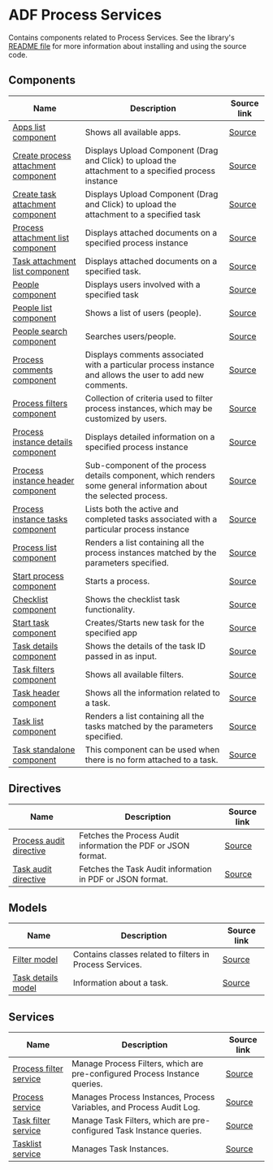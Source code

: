# ADF Process Services

Contains components related to Process Services.
See the library's
[README file](../../lib/process-services/README.md)
for more information about installing and using the source code.

<!--process-services start-->

## Components

| Name | Description | Source link |
| ---- | ----------- | ----------- |
| [Apps list component](apps-list.component.md) | Shows all available apps. | [Source](../../lib/process-services/app-list/apps-list.component.ts) |
| [Create process attachment component](create-process-attachment.component.md) | Displays Upload Component (Drag and Click) to upload the attachment to a specified process instance | [Source](../../lib/process-services/attachment/create-process-attachment.component.ts) |
| [Create task attachment component](create-task-attachment.component.md) | Displays Upload Component (Drag and Click) to upload the attachment to a specified task | [Source](../../lib/process-services/attachment/create-task-attachment.component.ts) |
| [Process attachment list component](process-attachment-list.component.md) | Displays attached documents on a specified process instance | [Source](../../lib/process-services/attachment/process-attachment-list.component.ts) |
| [Task attachment list component](task-attachment-list.component.md) | Displays attached documents on a specified task. | [Source](../../lib/process-services/attachment/task-attachment-list.component.ts) |
| [People component](people.component.md) | Displays users involved with a specified task | [Source](../../lib/process-services/people/components/people/people.component.ts) |
| [People list component](people-list.component.md) | Shows a list of users (people). | [Source](../../lib/process-services/people/components/people-list/people-list.component.ts) |
| [People search component](people-search.component.md) | Searches users/people. | [Source](../../lib/process-services/people/components/people-search/people-search.component.ts) |
| [Process comments component](process-comments.component.md) | Displays comments associated with a particular process instance and allows the user to add new comments. | [Source](../../lib/process-services/process-comments/process-comments.component.ts) |
| [Process filters component](process-filters.component.md) | Collection of criteria used to filter process instances, which may be customized by users. | [Source](../../lib/process-services/process-list/components/process-filters.component.ts) |
| [Process instance details component](process-instance-details.component.md) | Displays detailed information on a specified process instance | [Source](../../lib/process-services/process-list/components/process-instance-details.component.ts) |
| [Process instance header component](process-instance-header.component.md) | Sub-component of the process details component, which renders some general information about the selected process. | [Source](../../lib/process-services/process-list/components/process-instance-header.component.ts) |
| [Process instance tasks component](process-instance-tasks.component.md) | Lists both the active and completed tasks associated with a particular process instance | [Source](../../lib/process-services/process-list/components/process-instance-tasks.component.ts) |
| [Process list component](process-list.component.md) | Renders a list containing all the process instances matched by the parameters specified. | [Source](../../lib/process-services/process-list/components/process-list.component.ts) |
| [Start process component](start-process.component.md) | Starts a process. | [Source](../../lib/process-services/process-list/components/start-process.component.ts) |
| [Checklist component](checklist.component.md) | Shows the checklist task functionality. | [Source](../../lib/process-services/task-list/components/checklist.component.ts) |
| [Start task component](start-task.component.md) | Creates/Starts new task for the specified app | [Source](../../lib/process-services/task-list/components/start-task.component.ts) |
| [Task details component](task-details.component.md) | Shows the details of the task ID passed in as input. | [Source](../../lib/process-services/task-list/components/task-details.component.ts) |
| [Task filters component](task-filters.component.md) | Shows all available filters. | [Source](../../lib/process-services/task-list/components/task-filters.component.ts) |
| [Task header component](task-header.component.md) | Shows all the information related to a task. | [Source](../../lib/process-services/task-list/components/task-header.component.ts) |
| [Task list component](task-list.component.md) | Renders a list containing all the tasks matched by the parameters specified. | [Source](../../lib/process-services/task-list/components/task-list.component.ts) |
| [Task standalone component](task-standalone.component.md) | This component can be used when there is no form attached to a task. | [Source](../../lib/process-services/task-list/components/task-standalone.component.ts) |

## Directives

| Name | Description | Source link |
| ---- | ----------- | ----------- |
| [Process audit directive](process-audit.directive.md) | Fetches the Process Audit information the PDF or JSON format. | [Source](../../lib/process-services/process-list/components/process-audit.directive.ts) |
| [Task audit directive](task-audit.directive.md) | Fetches the Task Audit information in PDF or JSON format. | [Source](../../lib/process-services/task-list/components/task-audit.directive.ts) |

## Models

| Name | Description | Source link |
| ---- | ----------- | ----------- |
| [Filter model](filter.model.md) | Contains classes related to filters in Process Services. | [Source](../../lib/process-services/task-list/models/filter.model.ts) |
| [Task details model](task-details.model.md) | Information about a task. | [Source](../../lib/process-services/task-list/models/task-details.model.ts) |

## Services

| Name | Description | Source link |
| ---- | ----------- | ----------- |
| [Process filter service](process-filter.service.md) | Manage Process Filters, which are pre-configured Process Instance queries.  | [Source](../../lib/process-services/process-list/services/process-filter.service.ts) |
| [Process service](process.service.md) | Manages Process Instances, Process Variables, and Process Audit Log.  | [Source](../../lib/process-services/process-list/services/process.service.ts) |
| [Task filter service](task-filter.service.md) | Manage Task Filters, which are pre-configured Task Instance queries.  | [Source](../../lib/process-services/task-list/services/task-filter.service.ts) |
| [Tasklist service](tasklist.service.md) | Manages Task Instances. | [Source](../../lib/process-services/task-list/services/tasklist.service.ts) |

<!--process-services end-->
